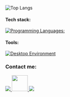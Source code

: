 ![Top Langs](https://github-readme-stats.vercel.app/api/top-langs/?username=timurIsakov&layout=compact)
#### Tech stack:  

[![Programming Languages:](https://skillicons.dev/icons?i=dart,flutter,py,html,css)](https://skillicons.dev)
#### Tools:

[![Desktop Environment](https://skillicons.dev/icons?i=git,postman,github,gitlab,vscode,androidstudio,firebase,visualstudio,pycharm,stackoverflow,ps,ai,figma,&perline=8)](https://skillicons.dev)

### Contact me:

  <div id="badges">
    <a href="www.linkedin.com/in/timur-isakov" target="_blank">
      <img src="https://skillicons.dev/icons?i=linkedin&perline=8"/>
    </a>
    <a href="https://t.me/it_199" target="_blank">
      <img src="https://cdn-icons-png.flaticon.com/512/2111/2111646.png" width="50" height="50" viewBox="0 0 256 256" fill="none" />
    </a>
    <a href="https://www.instagram.com/8timurisakov/" target="_blank">
      <img src="https://skillicons.dev/icons?i=instagram&perline=8" />
    </a>
  </div>

